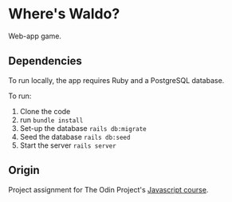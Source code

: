 # Where's Waldo?

Web-app game.

## Dependencies

To run locally, the app requires Ruby and a PostgreSQL database.

To run:
1. Clone the code
2. run `bundle install`
3. Set-up the database `rails db:migrate`
4. Seed the database `rails db:seed`
5. Start the server `rails server`

## Origin

Project assignment for The Odin Project's [Javascript course](https://www.theodinproject.com/courses/javascript).
